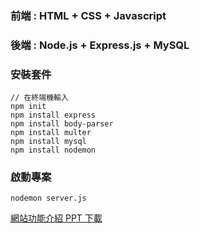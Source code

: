 ### 前端 : HTML + CSS + Javascript
### 後端 : Node.js + Express.js + MySQL

### 安裝套件
```
// 在終端機輸入
npm init
npm install express
npm install body-parser
npm install multer
npm install mysql
npm install nodemon
```

### 啟動專案
```
nodemon server.js
```

[網站功能介紹 PPT 下載](https://docs.google.com/presentation/d/11zkIH5XKuUqQ_Kn0kvDn1LA9_P-TsaRU/edit?usp=drive_link&ouid=114134249846857135307&rtpof=true&sd=true)
